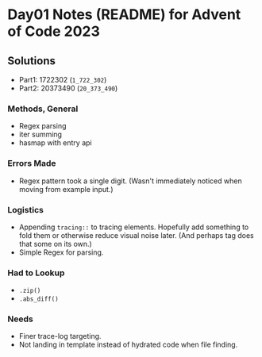 # Day01 Notes (README) for Advent of Code 2023

## Solutions
- Part1: 1722302 (`1_722_302`)
- Part2: 20373490 (`20_373_490`)

### Methods, General
- Regex parsing
- iter summing
- hasmap with entry api

### Errors Made
- Regex pattern took a single digit. (Wasn't immediately noticed when moving from example input.)

### Logistics
- Appending `tracing::` to tracing elements.  Hopefully add something to fold them or otherwise reduce visual noise later.  (And perhaps tag does that some on its own.)
- Simple Regex for parsing.

### Had to Lookup
- `.zip()`
- `.abs_diff()`

### Needs
- Finer trace-log targeting.
- Not landing in template instead of hydrated code when file finding.
